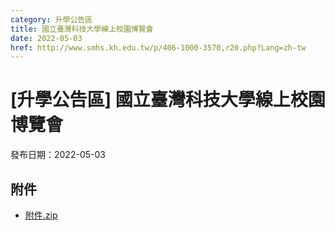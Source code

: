 ```yaml
---
category: 升學公告區
title: 國立臺灣科技大學線上校園博覽會
date: 2022-05-03
href: http://www.smhs.kh.edu.tw/p/406-1000-3570,r20.php?Lang=zh-tw
---
```


# [升學公告區] 國立臺灣科技大學線上校園博覽會

發布日期：2022-05-03



## 附件

- [附件.zip](https://www.smhs.kh.edu.tw/app/index.php?Action=downloadfile&file=WVhSMFlXTm9MemM0TDNCMFlWOHpNelE0WHpjM01URTFNVEpmTmpRM01EZ3VlbWx3&fname=DGGGROTSYWQO41XX50LKSWHGRK30OOLKDGUWTSKK4125MLVWKPROVTPOUSSSPKPO)
